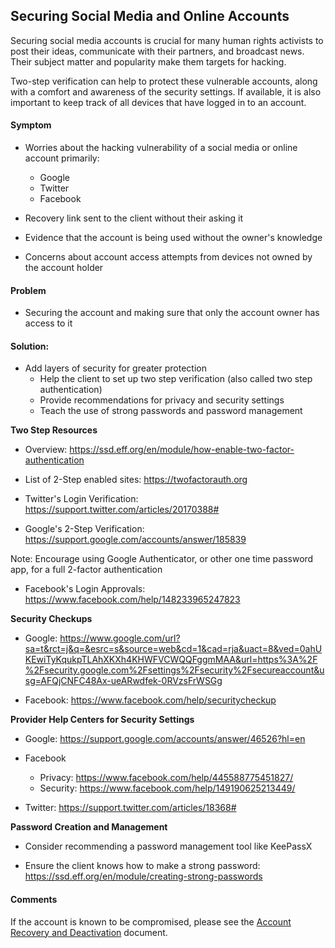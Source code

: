 ## Securing Social Media and Online Accounts

Securing social media accounts is crucial for many human rights activists to post their ideas, communicate with their partners, and broadcast news. Their subject matter and popularity make them targets for hacking. 

Two-step verification can help to protect these vulnerable accounts, along with a comfort and awareness of the security settings. If available, it is also important to keep track of all devices that have logged in to an account. 

#### Symptom    
- Worries about the hacking vulnerability of a social media or online account primarily:
   * Google
   * Twitter
   * Facebook

- Recovery link sent to the client without their asking it

- Evidence that the account is being used without the owner's knowledge

- Concerns about account access attempts from devices not owned by the account holder

#### Problem    
- Securing the account and making sure that only the account owner has access to it

#### Solution:  
- Add layers of security for greater protection
   * Help the client to set up two step verification (also called two step authentication)
   * Provide recommendations for privacy and security settings 
   * Teach the use of strong passwords and password management 

**Two Step Resources**
   * Overview: https://ssd.eff.org/en/module/how-enable-two-factor-authentication
   
   * List of 2-Step enabled sites: https://twofactorauth.org  

   * Twitter's Login Verification: https://support.twitter.com/articles/20170388# 

   * Google's 2-Step Verification: https://support.google.com/accounts/answer/185839 

   Note: Encourage using Google Authenticator, or other one time password app, for a full 2-factor authentication

   * Facebook's Login Approvals:
   https://www.facebook.com/help/148233965247823 


**Security Checkups**

   * Google: https://www.google.com/url?sa=t&rct=j&q=&esrc=s&source=web&cd=1&cad=rja&uact=8&ved=0ahUKEwiTyKqukpTLAhXKXh4KHWFVCWQQFggmMAA&url=https%3A%2F%2Fsecurity.google.com%2Fsettings%2Fsecurity%2Fsecureaccount&usg=AFQjCNFC48Ax-ueARwdfek-0RVzsFrWSGg 

   * Facebook: https://www.facebook.com/help/securitycheckup  

**Provider Help Centers for Security Settings**

   * Google: https://support.google.com/accounts/answer/46526?hl=en 
   
   * Facebook
      * Privacy: https://www.facebook.com/help/445588775451827/ 
      * Security: https://www.facebook.com/help/149190625213449/ 

   * Twitter: https://support.twitter.com/articles/18368# 

**Password Creation and Management**

   * Consider recommending a password management tool like KeePassX

   * Ensure the client knows how to make a strong password: https://ssd.eff.org/en/module/creating-strong-passwords  

#### Comments
If the account is known to be compromised, please see the [Account Recovery and Deactivation](../account_recovery_and_deactivation.md) document.

